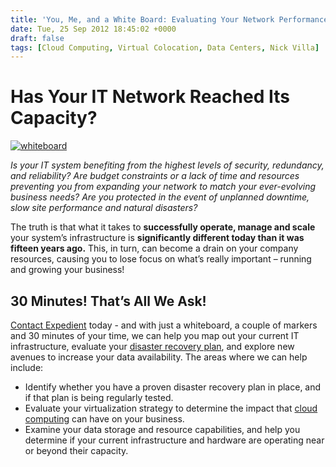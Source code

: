 ```yaml
---
title: 'You, Me, and a White Board: Evaluating Your Network Performance'
date: Tue, 25 Sep 2012 18:45:02 +0000
draft: false
tags: [Cloud Computing, Virtual Colocation, Data Centers, Nick Villa]
---
```


Has Your IT Network Reached Its Capacity?
=========================================

[![](http://blog.expedient.com/wp-content/uploads/2012/09/whiteboard1-115x150.gif "whiteboard")](http://bit.ly/UhuIin )

_Is your IT system benefiting from the highest levels of security, redundancy, and reliability? Are budget constraints or a lack of time and resources preventing you from expanding your network to match your ever-evolving business needs? Are you protected in the event of unplanned downtime, slow site performance and natural disasters?_

The truth is that what it takes to **successfully operate, manage and scale** your system’s infrastructure is **significantly different today than it was fifteen years ago.** This, in turn, can become a drain on your company resources, causing you to lose focus on what’s really important – running and growing your business!

30 Minutes! That’s All We Ask!
------------------------------

[Contact Expedient](https://www.expedient.com/contact.php) today - and with just a whiteboard, a couple of markers and 30 minutes of your time, we can help you map out your current IT infrastructure, evaluate your [disaster recovery plan](https://www.expedient.com/services/managed-services/disaster-recovery/), and explore new avenues to increase your data availability. The areas where we can help include:

*   Identify whether you have a proven disaster recovery plan in place, and if that plan is being regularly tested.
*   Evaluate your virtualization strategy to determine the impact that [cloud computing](https://www.expedient.com/products/cloud-computing-solutions.php) can have on your business.
*   Examine your data storage and resource capabilities, and help you determine if your current infrastructure and hardware are operating near or beyond their capacity.